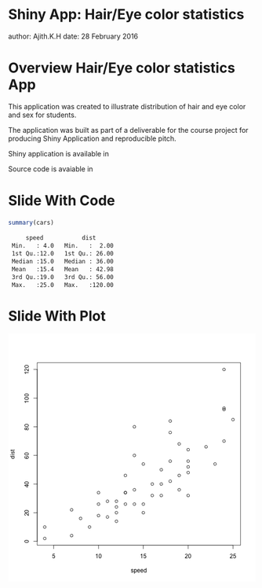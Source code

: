 Shiny App: Hair/Eye color statistics
========================================================
author: Ajith.K.H
date: 28 February 2016

Overview Hair/Eye color statistics App
========================================================

This application was created to illustrate distribution of hair and eye color and sex for students.

The application was built as part of a deliverable for the course project for producing Shiny Application and reproducible pitch.

Shiny application is available in 

Source code is avaiable in 


Slide With Code
========================================================


```r
summary(cars)
```

```
     speed           dist       
 Min.   : 4.0   Min.   :  2.00  
 1st Qu.:12.0   1st Qu.: 26.00  
 Median :15.0   Median : 36.00  
 Mean   :15.4   Mean   : 42.98  
 3rd Qu.:19.0   3rd Qu.: 56.00  
 Max.   :25.0   Max.   :120.00  
```

Slide With Plot
========================================================

![plot of chunk unnamed-chunk-2](Appy-figure/unnamed-chunk-2-1.png)
